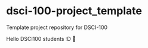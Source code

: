 # dsci-100-project_template
Template project repository for DSCI-100

Hello DSCI100 students :D :tada:

